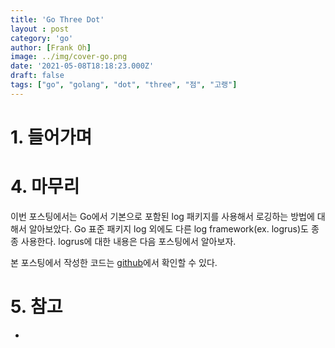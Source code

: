 ```yaml
---
title: 'Go Three Dot'
layout : post
category: 'go'
author: [Frank Oh]
image: ../img/cover-go.png
date: '2021-05-08T18:18:23.000Z'
draft: false
tags: ["go", "golang", "dot", "three", "점", "고랭"]
---
```


# 1. 들어가며


# 4. 마무리

이번 포스팅에서는 Go에서 기본으로 포함된 log 패키지를 사용해서 로깅하는 방법에 대해서 알아보았다. Go 표준 패키지 log 외에도 다른 log framework(ex. logrus)도 종종 사용한다. logrus에 대한 내용은 다음 포스팅에서 알아보자.

본 포스팅에서 작성한 코드는 [github](https://github.com/kenshin579/tutorials-go/tree/master/go-logging)에서 확인할 수 있다.

# 5. 참고

- 